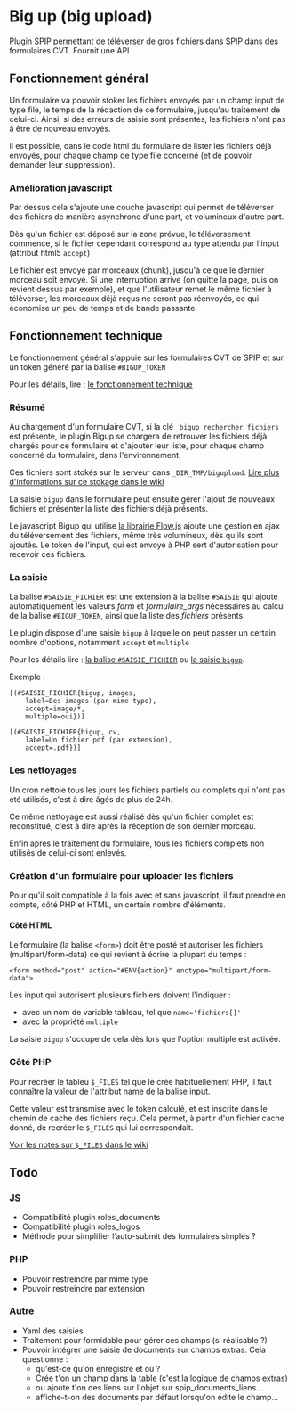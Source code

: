 # Big up (big upload)

Plugin SPIP permettant de téléverser de gros fichiers dans SPIP dans des formulaires CVT.
Fournit une API 

## Fonctionnement général

Un formulaire va pouvoir stoker les fichiers envoyés par un champ
input de type file, le temps de la rédaction de ce formulaire,
jusqu'au traitement de celui-ci. Ainsi, si des erreurs de saisie sont présentes,
les fichiers n'ont pas à être de nouveau envoyés.

Il est possible, dans le code html du formulaire de lister les fichiers
déjà envoyés, pour chaque champ de type file concerné (et de pouvoir demander
leur suppression).


### Amélioration javascript

Par dessus cela s'ajoute une couche javascript qui permet de téléverser
des fichiers de manière asynchrone d'une part, et volumineux d'autre part.

Dès qu'un fichier est déposé sur la zone prévue, le téléversement commence,
si le fichier cependant correspond au type attendu par l'input
(attribut html5 `accept`)

Le fichier est envoyé par morceaux (chunk), jusqu'à ce que le dernier morceau
soit envoyé. Si une interruption arrive (on quitte la page, puis on revient
dessus par exemple), et que l'utilisateur remet le même fichier à téléverser,
les morceaux déjà reçus ne seront pas réenvoyés, ce qui économise un peu de
temps et de bande passante.


## Fonctionnement technique

Le fonctionnement général s'appuie sur les formulaires CVT de SPIP
et sur un token généré par la balise `#BIGUP_TOKEN`

Pour les détails, lire : [le fonctionnement technique](https://github.com/marcimat/bigup/wiki/Fonctionnement-technique)

### Résumé

Au chargement d'un formulaire CVT, si la clé `_bigup_rechercher_fichiers` 
est présente, le plugin Bigup se chargera de retrouver les fichiers
déjà chargés pour ce formulaire et d'ajouter leur liste, pour chaque
champ concerné du formulaire, dans l'environnement.

Ces fichiers sont stokés sur le serveur dans `_DIR_TMP/bigupload`.
[Lire plus d'informations sur ce stokage dans le wiki](https://github.com/marcimat/bigup/wiki/Stockage-temporaire-des-fichiers)

La saisie `bigup` dans le formulaire peut ensuite gérer l'ajout
de nouveaux fichiers et présenter la liste des fichiers déjà présents.

Le javascript Bigup qui utilise [la librairie Flow.js](https://github.com/flowjs/flow.js/)
ajoute une gestion en ajax du téléversement des fichiers, même très volumineux, 
dès qu'ils sont ajoutés. Le token de l'input, qui est envoyé
à PHP sert d'autorisation pour recevoir ces fichiers.

### La saisie

La balise `#SAISIE_FICHIER` est une extension à la balise `#SAISIE`
qui ajoute automatiquement les valeurs *form* et *formulaire_args*
nécessaires au calcul de la balise `#BIGUP_TOKEN`, ainsi que la liste des *fichiers* présents.

Le plugin dispose d'une saisie `bigup` à laquelle on peut passer
un certain nombre d'options, notamment `accept` et `multiple`

Pour les détails lire : 
[la balise `#SAISIE_FICHIER`](https://github.com/marcimat/bigup/wiki/balise-SAISIE-fichier) 
ou [la saisie `bigup`](hhttps://github.com/marcimat/bigup/wiki/balise-SAISIE-bigup).

Exemple :

    [(#SAISIE_FICHIER{bigup, images, 
        label=Des images (par mime type),
        accept=image/*,
        multiple=oui})]

    [(#SAISIE_FICHIER{bigup, cv, 
        label=Un fichier pdf (par extension),
        accept=.pdf})]


### Les nettoyages

Un cron nettoie tous les jours les fichiers partiels ou complets
qui n'ont pas été utilisés, c'est à dire âgés de plus de 24h.

Ce même nettoyage est aussi réalisé dès qu'un fichier complet est reconstitué,
c'est à dire après la réception de son dernier morceau.

Enfin après le traitement du formulaire, tous les fichiers complets
non utilisés de celui-ci sont enlevés. 


### Création d'un formulaire pour uploader les fichiers

Pour qu'il soit compatible à la fois avec et sans javascript,
il faut prendre en compte, côté PHP et HTML, un certain nombre d'éléments.

#### Côté HTML

Le formulaire (la balise `<form>`) doit être posté et autoriser les fichiers (multipart/form-data)
ce qui revient à écrire la plupart du temps :

    <form method="post" action="#ENV{action}" enctype="multipart/form-data">

Les input qui autorisent plusieurs fichiers doivent l'indiquer :
- avec un nom de variable tableau, tel que `name='fichiers[]'`
- avec la propriété `multiple`

La saisie `bigup` s'occupe de cela dès lors que l'option multiple
est activée.


### Côté PHP

Pour recréer le tableu `$_FILES` tel que le crée habituellement PHP, 
il faut connaître la valeur de l'attribut name de la balise input. 

Cette valeur est transmise avec le token calculé, et est inscrite 
dans le chemin de cache des fichiers reçu. Cela permet, à partir 
d'un fichier cache donné, de recréer le `$_FILES` qui lui correspondait.

[Voir les notes sur `$_FILES` dans le wiki](https://github.com/marcimat/bigup/wiki/Note-input-file-html5)

## Todo

### JS

- Compatibilité plugin roles_documents 
- Compatibilité plugin roles_logos
- Méthode pour simplifier l’auto-submit des formulaires simples ?

### PHP

- Pouvoir restreindre par mime type 
- Pouvoir restreindre par extension

### Autre

- Yaml des saisies
- Traitement pour formidable pour gérer ces champs (si réalisable ?)
- Pouvoir intégrer une saisie de documents sur champs extras.
  Cela questionne :
  - qu'est-ce qu'on enregistre et où ?
  - Crée t'on un champ dans la table (c'est la logique de champs extras)
  - ou ajoute t'on des liens sur l'objet sur spip_documents_liens…
  - affiche-t-on des documents par défaut lorsqu'on édite le champ…


